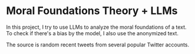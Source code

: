 # Moral Foundations Theory + LLMs

In this project, I try to use LLMs to analyze the moral foundations of a text. To check if there's a bias by the model, I also use the anonymized text.

The source is random recent tweets from several popular Twitter accounts. 